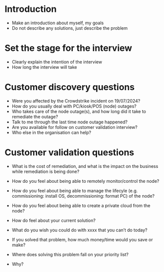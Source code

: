 # Introduction
* Make an introduction about myself, my goals
* Do not describe any solutions, just describe the problem

# Set the stage for the interview
* Clearly explain the intention of the interview
* How long the interview will take

# Customer discovery questions
* Were you affected by the Crowdstrike incident on 19/07/2024? 
* How do you usually deal with PC/kiosk/POS (node) outages?
* Who takes care of the node outage(s), and how long did it take to remediate the outage?
* Talk to me through the last time node outage happened?
* Are you available for follow on customer validation interview?
* Who else in the organisation can help?

# Customer validation questions
* What is the cost of remediation, and what is the impact on the business while remediation is being done?
* How do you feel about being able to remotely monitor/control the node?
* How do you feel about being able to manage the lifecyle (e.g. commissioning: install OS, decommissioning: format PC) of the node?
* How do you feel about being able to create a private cloud from the node?

* How do feel about your current solution?
* What do you wish you could do with xxxx that you can’t do today?
* If you solved that problem, how much money/time would you save or make?
* Where does solving this problem fall on your priority list?
* Why?
